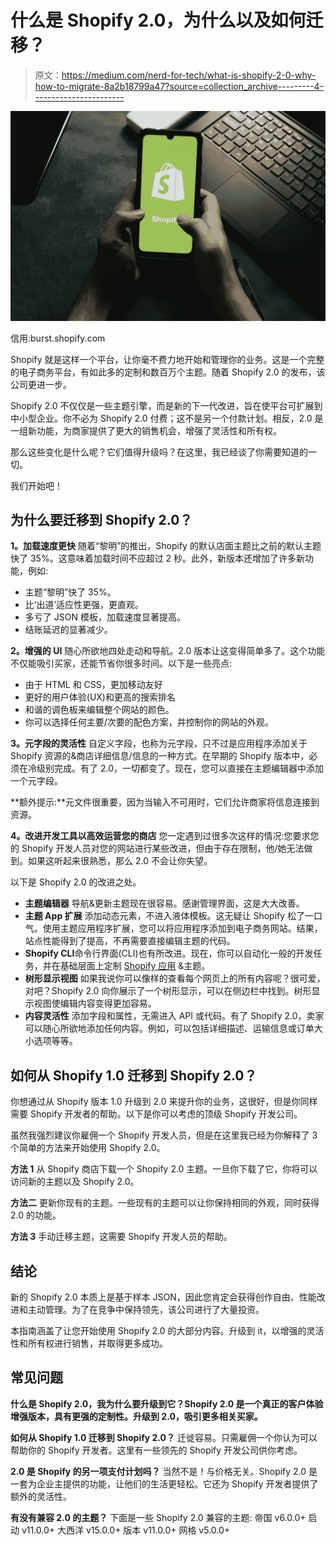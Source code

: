 # 什么是 Shopify 2.0，为什么以及如何迁移？

> 原文：<https://medium.com/nerd-for-tech/what-is-shopify-2-0-why-how-to-migrate-8a2b18799a47?source=collection_archive---------4----------------------->

![](img/40f12154f6195156fde60415a3e28a1d.png)

信用:burst.shopify.com

Shopify 就是这样一个平台，让你毫不费力地开始和管理你的业务。这是一个完整的电子商务平台，有如此多的定制和数百万个主题。随着 Shopify 2.0 的发布，该公司更进一步。

Shopify 2.0 不仅仅是一些主题引擎，而是新的下一代改进，旨在使平台可扩展到中小型企业。你不必为 Shopify 2.0 付费；这不是另一个付款计划。相反，2.0 是一组新功能，为商家提供了更大的销售机会，增强了灵活性和所有权。

那么这些变化是什么呢？它们值得升级吗？在这里，我已经谈了你需要知道的一切。

我们开始吧！

## 为什么要迁移到 Shopify 2.0？

**1。加载速度更快**
随着“黎明”的推出，Shopify 的默认店面主题比之前的默认主题快了 35%。这意味着加载时间不应超过 2 秒。此外，新版本还增加了许多新功能，例如:

*   主题“黎明”快了 35%。
*   比‘出道’适应性更强，更直观。
*   多亏了 JSON 模板，加载速度显著提高。
*   结账延迟的显著减少。

**2。增强的 UI**
随心所欲地四处走动和导航。2.0 版本让这变得简单多了。这个功能不仅能吸引买家，还能节省你很多时间。以下是一些亮点:

*   由于 HTML 和 CSS，更加移动友好
*   更好的用户体验(UX)和更高的搜索排名
*   和谐的调色板来编辑整个网站的颜色。
*   你可以选择任何主要/次要的配色方案，并控制你的网站的外观。

**3。元字段的灵活性**
自定义字段，也称为元字段，只不过是应用程序添加关于 Shopify 资源的&商店详细信息/信息的一种方式。在早期的 Shopify 版本中，必须在冷级别完成。有了 2.0，一切都变了。现在，您可以直接在主题编辑器中添加一个元字段。

**额外提示:**元文件很重要，因为当输入不可用时，它们允许商家将信息连接到资源。

**4。改进开发工具以高效运营您的商店**
您一定遇到过很多次这样的情况:您要求您的 Shopify 开发人员对您的网站进行某些改进，但由于存在限制，他/她无法做到。如果这听起来很熟悉，那么 2.0 不会让你失望。

以下是 Shopify 2.0 的改进之处。

*   **主题编辑器**
    导航&更新主题现在很容易。感谢管理界面，这是大大改善。
*   **主题 App 扩展**
    添加动态元素，不进入液体模板。这无疑让 Shopify 松了一口气。使用主题应用程序扩展，您可以将应用程序添加到电子商务网站。结果，站点性能得到了提高，不再需要直接编辑主题的代码。
*   **Shopify CLI**命令行界面(CLI)也有所改进。现在，你可以自动化一般的开发任务，并在基础层面上定制 [Shopify 应用](https://www.resourcifi.com/blog/best-shopify-apps-to-increase-sales) &主题。
*   **树形显示视图**
    如果我说你可以像样的查看每个网页上的所有内容呢？很可爱，对吧？Shopify 2.0 向你展示了一个树形显示，可以在侧边栏中找到。树形显示视图使编辑内容变得更加容易。
*   **内容灵活性**
    添加字段和属性，无需进入 API 或代码。有了 Shopify 2.0，卖家可以随心所欲地添加任何内容。例如，可以包括详细描述、运输信息或订单大小选项等等。

## 如何从 Shopify 1.0 迁移到 Shopify 2.0？

你想通过从 Shopify 版本 1.0 升级到 2.0 来提升你的业务，这很好，但是你同样需要 Shopify 开发者的帮助。以下是你可以考虑的顶级 Shopify 开发公司。

虽然我强烈建议你雇佣一个 Shopify 开发人员，但是在这里我已经为你解释了 3 个简单的方法来开始使用 Shopify 2.0。

**方法 1**
从 Shopify 商店下载一个 Shopify 2.0 主题。一旦你下载了它，你将可以访问新的主题以及 Shopify 2.0。

**方法二**
更新你现有的主题。一些现有的主题可以让你保持相同的外观，同时获得 2.0 的功能。

**方法 3**
手动迁移主题，这需要 Shopify 开发人员的帮助。

## 结论

新的 Shopify 2.0 本质上是基于样本 JSON，因此您肯定会获得创作自由、性能改进和主动管理。为了在竞争中保持领先，该公司进行了大量投资。

本指南涵盖了让您开始使用 Shopify 2.0 的大部分内容。升级到 it，以增强的灵活性和所有权进行销售，并取得更多成功。

## 常见问题

**什么是 Shopify 2.0，我为什么要升级到它？Shopify 2.0 是一个真正的客户体验增强版本，具有更强的定制性。升级到 2.0，吸引更多相关买家。**

**如何从 Shopify 1.0 迁移到 Shopify 2.0？**
迁徙容易。只需雇佣一个你认为可以帮助你的 Shopify 开发者。这里有一些领先的 Shopify 开发公司供你考虑。

**2.0 是 Shopify 的另一项支付计划吗？**
当然不是！与价格无关。Shopify 2.0 是一套为企业主提供的功能，让他们的生活更轻松。它还为 Shopify 开发者提供了额外的灵活性。

**有没有兼容 2.0 的主题？**
下面是一些 Shopify 2.0 兼容的主题:
帝国 v6.0.0+
启动 v11.0.0+
大西洋 v15.0.0+
版本 v11.0.0+
网格 v5.0.0+